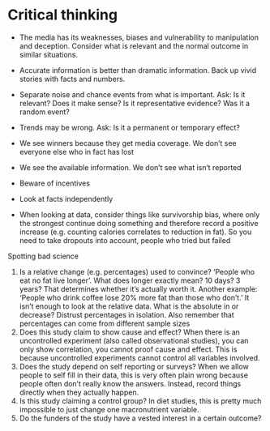 # Critical thinking
- The media has its weaknesses, biases and vulnerability to manipulation and deception. Consider what is relevant and the normal outcome in similar situations.
- Accurate information is better than dramatic information. Back up vivid stories with facts and numbers.
- Separate noise and chance events from what is important. Ask: Is it relevant? Does it make sense? Is it representative evidence? Was it a random event?
- Trends may be wrong. Ask: Is it a permanent or temporary effect?  

- We see winners because they get media coverage. We don’t see everyone else who in fact has lost 
- We see the available information. We don’t see what isn’t reported 
- Beware of incentives
- Look at facts independently 
- When looking at data, consider things like survivorship bias, where only the strongest continue doing something and therefore record a positive increase (e.g. counting calories correlates to reduction in fat). So you need to take dropouts into account, people who tried but failed

Spotting bad science
1. Is a relative change (e.g. percentages) used to convince? ‘People who eat no fat live longer’. What does longer exactly mean? 10 days? 3 years? That determines whether it’s actually worth it.
 Another example: ‘People who drink coffee lose 20% more fat than those who don’t.’ It isn’t enough to look at the relative data. What is the absolute in or decrease? Distrust percentages in isolation. Also remember that percentages can come from different sample sizes
2. Does this study claim to show cause and effect? When there is an uncontrolled experiment (also called observational studies), you can only show correlation, you cannot proof cause and effect. This is because uncontrolled experiments cannot control all variables involved.
3. Does the study depend on self reporting or surveys? When we allow people to self fill in their data, this is very often plain wrong because people often don’t really know the answers. Instead, record things directly when they actually happen.
4. Is this study claiming a control group? In diet studies, this is pretty much impossible to just change one macronutrient variable.
5. Do the funders of the study have a vested interest in a certain outcome?
